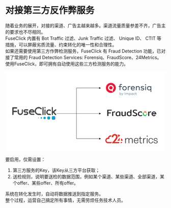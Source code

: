 #  对接第三方反作弊服务
随着业务的展开，对接的渠道、广告主越来越多。渠道流量质量参差不齐，广告主的要求也不尽相同。  
FuseClick 内置有 Bot Traffic 过滤、Junk Traffic 过滤、 Unique ID、 CTIT 等措施，可以屏蔽劣质流量、约束转化的唯一性和合理性。   
如果还需要使用第三方作弊检测服务，FuseClick 有 Fraud Detection 功能，已对接了常用的 Fraud Detection Services: Forensiq、FraudScore、24Metrics。
使用FuseClick，即可拥有自动使用这些三方检测服务的能力。

![integrated fraud detection services](../image/anti-fraud-service.png)

要启用，仅需设置：
1. 第三方服务的Key，该Key从三方平台获取；
2. 送检规则，说明要送检的数据范围，例如某个渠道、某些渠道、全部渠道，某个offer、某些offer、所有offer。

系统在转化发生时，自动将数据推送到指定服务。  
整个过程，运营自己搞定所有事情，无需劳烦任务技术人员。